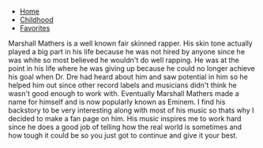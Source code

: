 <!DOCTYPE html>
<html> 
    <head>
        <meta charset="utf-8">
        <meta http-equiv="X-UA-Compatible" content="IE=edge">
        <title>Marshall Mathers</title>
        <meta name="description" content="An interactive getting started guide for Brackets.">
        <link rel="stylesheet" type="text/css" href="main.css">
    </head>
<body>
<ul>
  <li><a class="active" href="#home">Home</a></li>
  <li><a href="#news">Childhood</a></li>
  <li><a href="#contact">Favorites</a></li>
</ul>    
<p>Marshall Mathers is a well known fair skinned rapper. His skin tone actually played a big part in his life because he was not hired by anyone since he was white so most believed he wouldn't do well rapping. He was at the point in his life where he was giving up because he could no longer achieve his goal when Dr. Dre had heard about him and saw potential in him so he helped him out since other record labels and musicians didn't think he wasn't good enough to work with. Eventually Marshall Mathers made a name for himself and is now popularly known as Eminem. I find his backstory to be very interesting along with most of his music so thats why I decided to make a fan page on him. His music inspires me to work hard since he does a good job of telling how the real world is sometimes and how tough it could be so you just got to continue and give it your best.</p>
</body>
